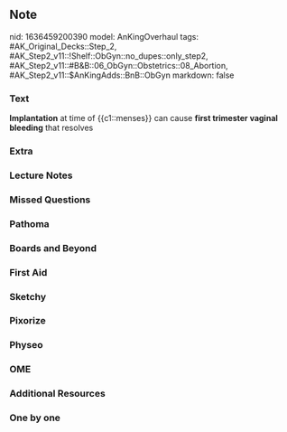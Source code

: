 ## Note
nid: 1636459200390
model: AnKingOverhaul
tags: #AK_Original_Decks::Step_2, #AK_Step2_v11::!Shelf::ObGyn::no_dupes::only_step2, #AK_Step2_v11::#B&B::06_ObGyn::Obstetrics::08_Abortion, #AK_Step2_v11::$AnKingAdds::BnB::ObGyn
markdown: false

### Text
<b>Implantation</b> at time of {{c1::menses}} can cause <b>first
trimester vaginal bleeding</b> that resolves

### Extra


### Lecture Notes


### Missed Questions


### Pathoma


### Boards and Beyond


### First Aid


### Sketchy


### Pixorize


### Physeo


### OME


### Additional Resources


### One by one

